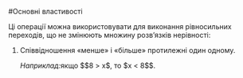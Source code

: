 #Основні властивості

<p>Ці операції можна використовувати для виконання рівносильних переходів, що не змінюють множину розв’язків нерівності:</p>

<ol>
<li><p>Співвідношення «менше» і «більше» протилежні один одному.</p>
<p><i>Наприклад:</i>якщо $$8 > x$, то $x < 8$$.</p></li>
</ol>